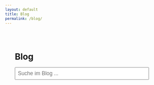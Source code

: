 ```yaml
---
layout: default
title: Blog
permalink: /blog/
---
```


<div class="blog-container">
  <h1>Blog</h1>
  <input type="text" id="search-input" placeholder="Suche im Blog ..." autocomplete="off" />
  <ul id="search-results" class="search-results"></ul>
  <div id="posts-grid" class="posts-grid"></div>
  <button id="load-more-btn" style="display:none;">Mehr laden</button>
</div>

<!-- Styles: Passe nach Wunsch an -->
<style>
.blog-container { max-width: 900px; margin: 0 auto; padding: 2rem; }
#search-input { width: 100%; padding: 0.5rem; margin-bottom: 1.5rem; font-size: 1.1rem; }
.posts-grid { display: grid; grid-template-columns: repeat(auto-fit, minmax(260px, 1fr)); gap: 2rem; }
.blog-card { background: #fff; border-radius: 12px; box-shadow: 0 2px 16px rgba(0,0,0,0.07); padding: 1.2rem; transition: box-shadow 0.2s; }
.blog-card:hover { box-shadow: 0 6px 28px rgba(0,0,0,0.13);}
.blog-card img { width: 100%; border-radius: 8px; margin-bottom: 1rem; }
.blog-card-title { font-size: 1.25rem; font-weight: 600; margin-bottom: 0.5rem;}
.blog-card-meta { color: #777; font-size: 0.92rem; margin-bottom: 0.8rem;}
.blog-card-excerpt { color: #333; font-size: 1rem;}
#load-more-btn { margin: 2rem auto; display: block; padding: 0.8rem 2rem; font-size: 1.1rem; border: none; border-radius: 8px; background: #2e72e6; color: white; cursor: pointer;}
#load-more-btn:hover { background: #1a4da3; }
.search-results { list-style: none; padding: 0; margin-bottom: 1.5rem;}
.search-results li { background: #f5f5f5; margin-bottom: 0.5rem; padding: 0.7rem 1rem; border-radius: 7px;}
.search-results a { color: #2e72e6; text-decoration: none; font-weight: 500;}
</style>

<script>
const POSTS_PER_PAGE = 4;
let allPosts = [];
let currentPage = 1;
let filteredPosts = null;

// Suche nach search.json im richtigen Pfad (dynamisch für GitHub Pages & lokal!)
async function fetchPosts() {
  try {
    const res = await fetch('{{ "/search.json" | relative_url }}');
    allPosts = await res.json();
    renderPosts();
    document.getElementById('load-more-btn').style.display = allPosts.length > POSTS_PER_PAGE ? 'block' : 'none';
  } catch (err) {
    document.getElementById('posts-grid').innerHTML = '<p>Fehler beim Laden der Blogposts.</p>';
  }
}

function renderPosts(reset = true) {
  const grid = document.getElementById('posts-grid');
  let postsToShow = (filteredPosts === null ? allPosts : filteredPosts).slice(0, currentPage * POSTS_PER_PAGE);
  if (reset) grid.innerHTML = '';
  postsToShow.forEach(post => {
    grid.innerHTML += createCard(post);
  });
  if ((filteredPosts === null ? allPosts : filteredPosts).length > postsToShow.length) {
    document.getElementById('load-more-btn').style.display = 'block';
  } else {
    document.getElementById('load-more-btn').style.display = 'none';
  }
}


function createCard(post) {
  return `
    <div class="blog-card">
      ${post.image ? `<img src="${post.image}" alt="Vorschaubild">` : ''}
      <div class="blog-card-title"><a href="${post.url}">${post.title}</a></div>
      <div class="blog-card-meta">${formatDate(post.date)}</div>
      <div class="blog-card-excerpt">${post.excerpt}</div>
    </div>
  `;
}

function formatDate(d) {
  // Datumsformat: yyyy-mm-dd oder ISO
  if (!d) return '';
  const date = new Date(d);
  return date.toLocaleDateString('de-DE', { year: 'numeric', month: 'short', day: 'numeric' });
}

// Mehr laden Button
document.addEventListener('DOMContentLoaded', () => {
  fetchPosts();

  document.getElementById('load-more-btn').onclick = () => {
    currentPage++;
    renderPosts(false);
  };

  // Suche
  const searchInput = document.getElementById('search-input');
  searchInput.oninput = function() {
    const val = this.value.trim().toLowerCase();
    const list = document.getElementById('search-results');
    if (!val) {
      filteredPosts = null;
      renderPosts();
      list.innerHTML = '';
      return;
    }
    // Suche in Titel UND Inhalt/Excerpt
    const hits = allPosts.filter(post =>
      (post.title && post.title.toLowerCase().includes(val)) ||
      (post.content && post.content.toLowerCase().includes(val)) ||
      (post.excerpt && post.excerpt.toLowerCase().includes(val))
    );
    filteredPosts = hits;
    // Treffer-Liste unter Suchfeld
    if (hits.length === 0) {
      list.innerHTML = '<li>Keine Treffer gefunden.</li>';
    } else {
      list.innerHTML = hits.slice(0, 8).map(p => `
        <li><a href="${p.url}">${p.title}</a> <span style="color:#aaa;">(${formatDate(p.date)})</span></li>
      `).join('');
    }
    // Im Grid alle Treffer anzeigen (Pagination off)
    renderPosts();
    document.getElementById('load-more-btn').style.display = 'none';
  };
});
</script>

